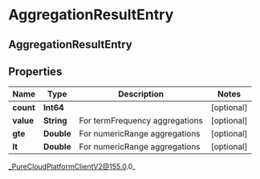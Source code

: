 # AggregationResultEntry

## AggregationResultEntry

## Properties

|Name | Type | Description | Notes|
|------------ | ------------- | ------------- | -------------|
| **count** | **Int64** |  | [optional] |
| **value** | **String** | For termFrequency aggregations | [optional] |
| **gte** | **Double** | For numericRange aggregations | [optional] |
| **lt** | **Double** | For numericRange aggregations | [optional] |



_PureCloudPlatformClientV2@155.0.0_

